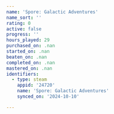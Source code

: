 ```yaml
---
name: 'Spore: Galactic Adventures'
name_sort: ''
rating: 0
active: false
progress: ''
hours_played: 29
purchased_on: .nan
started_on: .nan
beaten_on: .nan
completed_on: .nan
mastered_on: .nan
identifiers:
  - type: steam
    appid: '24720'
    name: 'Spore: Galactic Adventures'
    synced_on: '2024-10-10'

---
```

